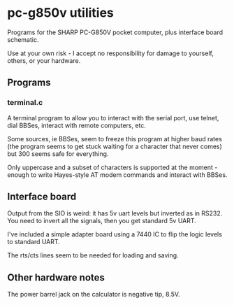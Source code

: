 # pc-g850v utilities

Programs for the SHARP PC-G850V pocket computer, plus interface board schematic.

Use at your own risk - I accept no responsibility for damage to yourself, others, or your hardware.


## Programs

### terminal.c

A terminal program to allow you to interact with the serial port, use telnet, dial BBSes, interact with remote computers, etc.

Some sources, ie BBSes, seem to freeze this program at higher baud rates (the program seems to get stuck waiting for a character that never comes) but 300 seems safe for everything.

Only uppercase and a subset of characters is supported at the moment - enough to write Hayes-style AT modem commands and interact with BBSes.


## Interface board

Output from the SIO is weird: it has 5v uart levels but inverted as in RS232. You need to invert all the signals, then you get standard 5v UART.

I've included a simple adapter board using a 7440 IC to flip the logic levels to standard UART.

The rts/cts lines seem to be needed for loading and saving.


## Other hardware notes

The power barrel jack on the calculator is negative tip, 8.5V.
